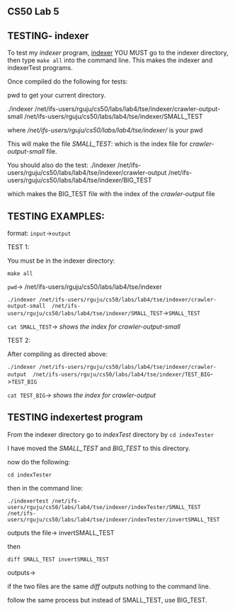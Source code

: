 ## CS50 Lab 5

## TESTING- indexer 


To test my *indexer* program, [indexer](indexer.c) YOU MUST go to the indexer directory, then type `make all` into the command line. This makes the indexer and indexerTest programs.

Once compiled do the following for tests:

pwd to get your current directory.

./indexer /net/ifs-users/rguju/cs50/labs/lab4/tse/indexer/crawler-output-small  /net/ifs-users/rguju/cs50/labs/lab4/tse/indexer/SMALL_TEST

where */net/ifs-users/rguju/cs50/labs/lab4/tse/indexer/* is your pwd

This will make the file *SMALL_TEST*: which is the index file for 
*crawler-output-small* file.

You should also do the test:
./indexer /net/ifs-users/rguju/cs50/labs/lab4/tse/indexer/crawler-output  /net/ifs-users/rguju/cs50/labs/lab4/tse/indexer/BIG_TEST

which makes the BIG_TEST file with the index of the *crawler-output* file

## TESTING EXAMPLES:
format: `input`->`output`

TEST 1:

You must be in the indexer directory:

`make all`

`pwd`-> /net/ifs-users/rguju/cs50/labs/lab4/tse/indexer

`./indexer /net/ifs-users/rguju/cs50/labs/lab4/tse/indexer/crawler-output-small  /net/ifs-users/rguju/cs50/labs/lab4/tse/indexer/SMALL_TEST`->`SMALL_TEST`

`cat SMALL_TEST`-> *shows the index for crawler-output-small*

TEST 2:

After compiling as directed above:

`./indexer /net/ifs-users/rguju/cs50/labs/lab4/tse/indexer/crawler-output  /net/ifs-users/rguju/cs50/labs/lab4/tse/indexer/TEST_BIG`->`TEST_BIG`

`cat TEST_BIG`-> *shows the index for crawler-output*

## TESTING indexertest program

From the indexer directory go to *indexTest* directory by `cd indexTester` 

I have moved the *SMALL_TEST* and *BIG_TEST* to this directory.

now do the following:

`cd indexTester`

then in the command line:

`./indexertest /net/ifs-users/rguju/cs50/labs/lab4/tse/indexer/indexTester/SMALL_TEST /net/ifs-users/rguju/cs50/labs/lab4/tse/indexer/indexTester/invertSMALL_TEST`

outputs the file-> invertSMALL_TEST

then

`diff SMALL_TEST invertSMALL_TEST `

outputs->

if the two files are the same *diff* outputs nothing to the command line.

follow the same process but instead of SMALL_TEST, use BIG_TEST.












